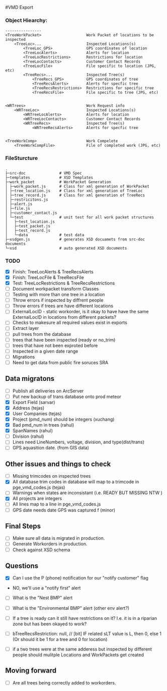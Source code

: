 #VMD Export



### Object Hiearchy:
```
----------------
<TreeWorkPacket>					Work Packet of locations to be inspected
	<TreeLoc>...					Inspected Locations(s)
		<TreeLoc_GPS>				GPS coordinates of location
		<TreeLocAlerts>				Alerts for location
		<TreeLocRestrictions>		Restrictions for location
		<TreeLocContacts>			Customer Contact Records
		<TreeLocFile>				File specific to location (JPG, etc)
		<TreeRecs>...				Inspected Tree(s)
			<TreeRecs_GPS>			GPS coordinates of tree
			<TreeRecsAlerts>		Alerts for specfic tree
			<TreeRecsRestrictions>	Restrictions for specific tree
			<TreeRecsFile>			File specific to tree (JPG, etc)


<WRTrees>							Work Request info
	<WRTreeLoc>						Inspected Locations(s)
		<WRTreeLocAlerts>			Alerts for location
		<WRTreeLocContacts>			Customer Contact Records
		<WRTreeRecs>				Inspected Tree(s)
			<WRTreeRecsAlerts>		Alerts for specfic tree


<TreeWorkComp>						Work Compelete 
	<TreeWorkCompFile>				File of completed work (JPG, etc)

```

### FileSturcture
```
.
├─src-doc 	            # VMD Spec
├─templates  			# XSD Templates 
├─work_packet   		# WorkPacket Generation
│ ├─work_packet.js      # Class for xml generation of WorkPacket
│ ├─tree_location.js	# Class for xml generation of TreeLoc
│ ├─tree_record.js      # Class for xml generation of TreeRecs
│ ├─restricitons.js
│ ├─alert.js
│ ├─file.js
│ ├─customer_contact.js
│ └─test				# unit test for all work packet structures 
│   ├─test_location.js
│   ├─test_packet.js
│   ├─test_record.js 
│	└─data				# test data
├─xsdgen.js				# generates XSD docuamets from src-doc documents
└─xsd					# auto generated XSD documents 
```

### TODO



- [x] Finish: TreeLocAlerts & TreeRecsAlerts
- [x] Finish: TreeLocFile & TreeRecsFile
- [x] Test:   TreeLocRestrictions & TreeRecsRestrictions
- [ ] Document workpacket transform Classes
- [ ] Testing with more than one tree in a location
 - [ ] Throw errors if inspected by diffrent people
 - [ ] Throw errors if trees are have different locations
 - [ ] ExternalLocID - static workorder, is it okay to have have the same ExternalLocID in locations from different packets?
- [ ] Checks to makesure all required values exist in exports
- [ ] Extract layer 
 - [ ] pull trees from the database 
 - [ ] trees that have been inspected (ready or no_trim)
 - [ ] trees that have not been exproted before  
 - [ ] Inspected in a given date range
- [ ] Migrations
- [ ] Need to get data from public fire soruces SRA

## Data migratons
- [ ] Publish all deliveries on ArcServer
- [ ] Put new backup of trans database onto prod meteor
- [x] Export Field (sarvar)
- [x] Address (tejas)
- [x] User Companies (tejas)
- [x] Project (pmd_num) should be integers (xuchang)
- [x] Bad pmd_num in trees (rahul)
- [x] SpanNames (rahul)
- [ ] Division (rahul)
- [ ] Lines need LineNumbers, voltage, division, and type(dist/trans) 
- [ ] GPS aquasition date. (from GIS data)

## Other issues and things to check
- [ ] Missing trimcodes on inspected trees
- [x] All database trim codes in database will map to a trimcode in pge_vmd_codes.js (tejas)
- [ ] Warnings when states are inconsistant (i.e. READY BUT MISSING NTW )
- [x] All projects are integers
- [ ] All lines map to a line in pge_vmd_codes.js
- [ ] GPS date needs date GPS was captured f (minor)

## Final Steps
- [ ] Make sure all data is migrated in production.
- [ ] Generate Workorders in production.
- [ ] Check against XSD schema

## Questions
- [x] Can I use the P (phone) notification for our "notify customer" flag
 - NO, we'll use a "notify first" alert
- [ ] What is the "Nest BMP" alert
- [ ] What is the "Environmental BMP" alert (other env alert?)
- [ ] If a tree is ready can it still have restrictions on it?  I.e. it is in a riparian zone but has been okayed to work?
- [ ] bTreeRecsRestriction: null,   //   <bTreeRecsRestriction> [bit]    IF related sLT value is L, then 0, else 1   (Or should it be 1 for a tree and 0 for location)
- [ ] if a two trees were at the same adderess but inspected by different people should mulitple Locations and WorkPackets get created


## Moving forward
- [ ] Are all trees being correctly added to workorders.



